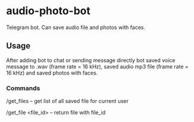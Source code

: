 # audio-photo-bot

Telegram bot. Can save audio file and photos with faces.

## Usage

After adding bot to chat or sending message directly bot saved voice message to .wav (frame rate = 16 kHz), saved audio mp3 file (frame rate = 16 kHz) and saved photos with faces.

### Commands

/get_files – get list of all saved file for current user

/get_file <file_id> – return file with file_id

###

